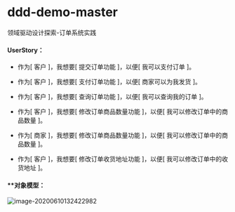 # ddd-demo-master
领域驱动设计探索-订单系统实践

#### **UserStory：**

- 作为[ 客户 ]，我想要[ 提交订单功能 ]，以便[ 我可以支付订单 ]。

- 作为[ 客户 ]，我想要[ 支付订单功能 ]，以便[ 商家可以为我发货 ]。

- 作为[ 客户 ]，我想要[ 查询订单功能 ]，以便[ 我可以查询我的订单 ]。

- 作为[ 客户 ]，我想要[ 修改订单商品数量功能 ]，以便[ 我可以修改订单中的商品数量 ]。

- 作为[ 商家 ]，我想要[ 修改订单商品数量功能 ]，以便[ 我可以修改订单中的商品数量 ]。

- 作为[ 客户 ]，我想要[ 修改订单收货地址功能 ]，以便[ 我可以修改订单中的收货地址 ]。



#### **对象模型：

![image-20200610132422982](D:\Project\domaindriverdesign\ddd-demo-master\image-20200610132422982.png)
